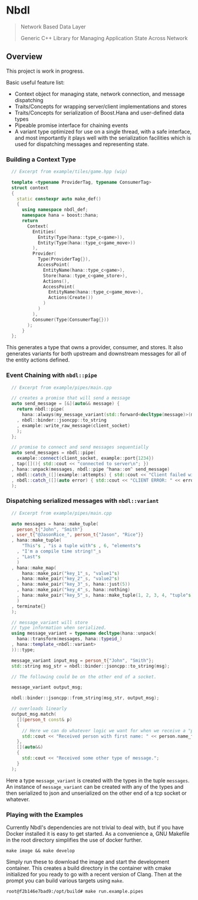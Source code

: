 # Nbdl

>Network Based Data Layer
>
>Generic C++ Library for Managing Application State Across Network 

## Overview

This project is work in progress.

Basic useful feature list:

* Context object for managing state, network connection, and message dispatching
* Traits/Concepts for wrapping server/client implementations and stores
* Traits/Concepts for serialization of Boost.Hana and user-defined data types
* Pipeable promise interface for chaining events
* A variant type optimized for use on a single thread, with a safe interface,
  and most importantly it plays well with the serialization facilities
  which is used for dispatching messages and representing state.

### Building a Context Type

```cpp
  // Excerpt from example/tiles/game.hpp (wip)

  template <typename ProviderTag, typename ConsumerTag>
  struct context
  {
    static constexpr auto make_def()
    {
      using namespace nbdl_def;
      namespace hana = boost::hana;
      return
        Context(
          Entities(
            Entity(Type(hana::type_c<game>)),
            Entity(Type(hana::type_c<game_move>))
          ),
          Provider(
            Type(ProviderTag{}),
            AccessPoint(
              EntityName(hana::type_c<game>),
              Store(hana::type_c<game_store>),
              Actions(),
              AccessPoint(
                EntityName(hana::type_c<game_move>),
                Actions(Create())
              )
            )
          ),
          Consumer(Type(ConsumerTag{}))
        );
      }
  };

```

This generates a type that owns a provider, consumer, and stores. It also generates variants for both upstream and downstream messages for all of the entity actions defined.

### Event Chaining with `nbdl::pipe`

```cpp
  // Excerpt from example/pipes/main.cpp

  // creates a promise that will send a message
  auto send_message = [&](auto&& message) {
    return nbdl::pipe(
      hana::always(my_message_variant(std::forward<decltype(message)>(message)))
    , nbdl::binder::jsoncpp::to_string
    , example::write_raw_message(client_socket)
    );
  };

  // promise to connect and send messages sequentially
  auto send_messages = nbdl::pipe(
    example::connect(client_socket, example::port{1234})
  , tap([](){ std::cout << "connected to server\n"; })
  , hana::unpack(messages, nbdl::pipe ^hana::on^ send_message)
  , nbdl::catch_([](example::attempts) { std::cout << "Client failed with too many attempts.\n"; })
  , nbdl::catch_([](auto error) { std::cout << "CLIENT ERROR: " << error.message() <<'\n'; })
  );
```

### Dispatching serialized messages with `nbdl::variant`

```cpp
  // Excerpt from example/pipes/main.cpp

  auto messages = hana::make_tuple(
    person_t{"John", "Smith"}
  , user_t{"@JasonRice_", person_t{"Jason", "Rice"}}
  , hana::make_tuple(
      "This"s , "is a tuple with"s , 6, "elements"s
    , "I'm a compile time string!"_s
    , "Last"s
    )
  , hana::make_map(
      hana::make_pair("key_1"_s, "value1"s)
    , hana::make_pair("key_2"_s, "value2"s)
    , hana::make_pair("key_3"_s, hana::just(5))
    , hana::make_pair("key_4"_s, hana::nothing)
    , hana::make_pair("key_5"_s, hana::make_tuple(1, 2, 3, 4, "tuple"s))
    )
  , terminate{}
  );

  // message_variant will store
  // type information when serialized.
  using message_variant = typename decltype(hana::unpack(
    hana::transform(messages, hana::typeid_)
  , hana::template_<nbdl::variant>
  ))::type;

  message_variant input_msg = person_t{"John", "Smith"};
  std::string msg_str = nbdl::binder::jsoncpp::to_string(msg);

  // The following could be on the other end of a socket.

  message_variant output_msg;

  nbdl::binder::jsoncpp::from_string(msg_str, output_msg);

  // overloads linearly
  output_msg.match(
    [](person_t const& p)
    {
      // Here we can do whatever logic we want for when we receive a "person".
      std::cout << "Received person with first name: " << person.name_first;
    },
    [](auto&&)
    { 
      std::cout << "Received some other type of message.";
    }
  );
```

Here a type `message_variant` is created with the types in the tuple `messages`.
An instance of `message_variant` can be created with any of the types and then
serialized to json and unserialized on the other end of a tcp socket or whatever.

### Playing with the Examples

Currently Nbdl's dependencies are not trivial to deal with, but if you have Docker installed it is easy to get started. As a convenience a, GNU Makefile in the root directory simplifies the use of docker further.


```
make image && make develop
```

Simply run these to download the image and start the development container. This creates a build directory in the container with cmake initialized for you ready to go with a recent version of Clang. Then at the prompt you can build various targets using `make`.

```
root@f2b146e7bad9:/opt/build# make run.example.pipes
```
